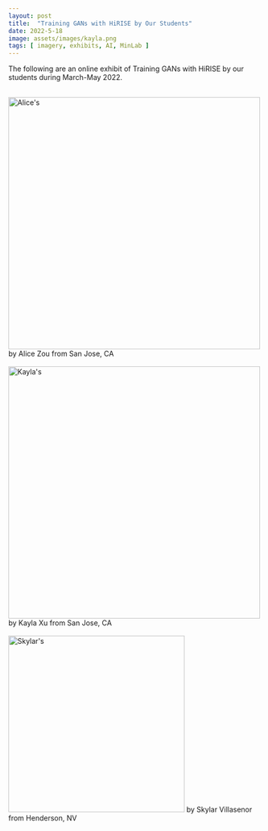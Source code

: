 ```yaml
---
layout: post
title:  "Training GANs with HiRISE by Our Students"
date: 2022-5-18
image: assets/images/kayla.png
tags: [ imagery, exhibits, AI, MinLab ]
---
```


The following are an online exhibit of Training GANs with HiRISE by our students during March-May 2022.


<br>
<img width=500 src="/assets/images/alice_hirise.gif" class="img-fluid" alt="Alice's" />  
by Alice Zou from San Jose, CA
<br>
<br>

<img width=500 src="/assets/images/kayla_hirise.gif" class="img-fluid" alt="Kayla's" />  
by Kayla Xu from San Jose, CA
<br>
<br>

<img width=350 src="/assets/images/skylar_hirise.gif" class="img-fluid" alt="Skylar's" />  
by Skylar Villasenor from Henderson, NV
&nbsp;


